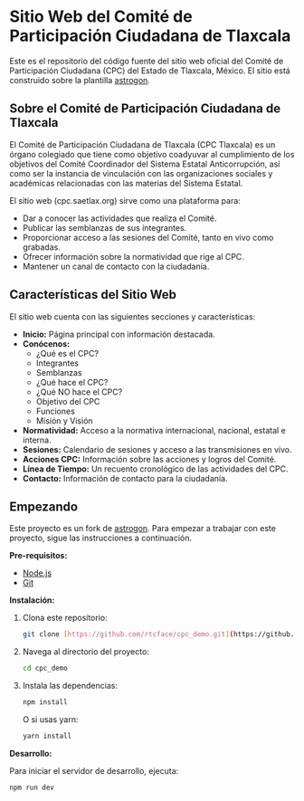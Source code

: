 # Sitio Web del Comité de Participación Ciudadana de Tlaxcala

Este es el repositorio del código fuente del sitio web oficial del Comité de Participación Ciudadana (CPC) del Estado de Tlaxcala, México. El sitio está construido sobre la plantilla [astrogon](https://github.com/astrogon/astrogon).

## Sobre el Comité de Participación Ciudadana de Tlaxcala

El Comité de Participación Ciudadana de Tlaxcala (CPC Tlaxcala) es un órgano colegiado que tiene como objetivo coadyuvar al cumplimiento de los objetivos del Comité Coordinador del Sistema Estatal Anticorrupción, así como ser la instancia de vinculación con las organizaciones sociales y académicas relacionadas con las materias del Sistema Estatal.

El sitio web (cpc.saetlax.org) sirve como una plataforma para:

- Dar a conocer las actividades que realiza el Comité.
- Publicar las semblanzas de sus integrantes.
- Proporcionar acceso a las sesiones del Comité, tanto en vivo como grabadas.
- Ofrecer información sobre la normatividad que rige al CPC.
- Mantener un canal de contacto con la ciudadanía.

## Características del Sitio Web

El sitio web cuenta con las siguientes secciones y características:

- **Inicio:** Página principal con información destacada.
- **Conócenos:**
  - ¿Qué es el CPC?
  - Integrantes
  - Semblanzas
  - ¿Qué hace el CPC?
  - ¿Qué NO hace el CPC?
  - Objetivo del CPC
  - Funciones
  - Misión y Visión
- **Normatividad:** Acceso a la normativa internacional, nacional, estatal e interna.
- **Sesiones:** Calendario de sesiones y acceso a las transmisiones en vivo.
- **Acciones CPC:** Información sobre las acciones y logros del Comité.
- **Línea de Tiempo:** Un recuento cronológico de las actividades del CPC.
- **Contacto:** Información de contacto para la ciudadanía.

## Empezando

Este proyecto es un fork de [astrogon](https://github.com/astrogon/astrogon). Para empezar a trabajar con este proyecto, sigue las instrucciones a continuación.

**Pre-requisitos:**

- [Node.js](https://nodejs.org/)
- [Git](https://git-scm.com/)

**Instalación:**

1.  Clona este repositorio:
    ```bash
    git clone [https://github.com/rtcface/cpc_demo.git](https://github.com/rtcface/cpc_demo.git)
    ```
2.  Navega al directorio del proyecto:
    ```bash
    cd cpc_demo
    ```
3.  Instala las dependencias:
    ```bash
    npm install
    ```
    O si usas yarn:
    ```bash
    yarn install
    ```

**Desarrollo:**

Para iniciar el servidor de desarrollo, ejecuta:

```bash
npm run dev
```
